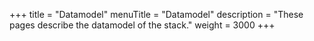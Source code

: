 +++
title = "Datamodel"
menuTitle = "Datamodel"
description = "These pages describe the datamodel of the stack."
weight = 3000
+++


